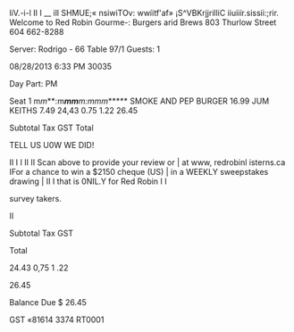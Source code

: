 liV.-i-l II I __
ill SHMUE;«
nsiwiTOv:
wwíitf'af»
¡S^VBKrjjrilliC
iiuiiír.sissii:;rir.
Welcome to Red Robin
Gourme-: Burgers arid Brews
803 Thurlow Street
604 662-8288

Server: Rodrigo - 66
Table 97/1
Guests: 1

08/28/2013
6:33 PM
30035

Day Part: PM

Seat 1
m*m***:m***mm**m:mmm******
SMOKE AND PEP BURGER
16.99
JUM KEITHS
7.49
24,43
0.75
1.22
26.45

Subtotal
Tax
GST
Total

TELL US U0W WE DID!

II
I
I
II
II  Scan above to provide your review or |
at www, redrobinl isterns.ca
IFor a chance to win a $2150 cheque (US) |
in a WEEKLY sweepstakes drawing |
II
I
that is 0NIL.Y for Red Robin
I
I

survey takers.

II

Subtotal
Tax
GST

Total

24.43
0,75
1 .22

26.45

Balance Due  $ 26.45

GST «81614 3374 RT0001

